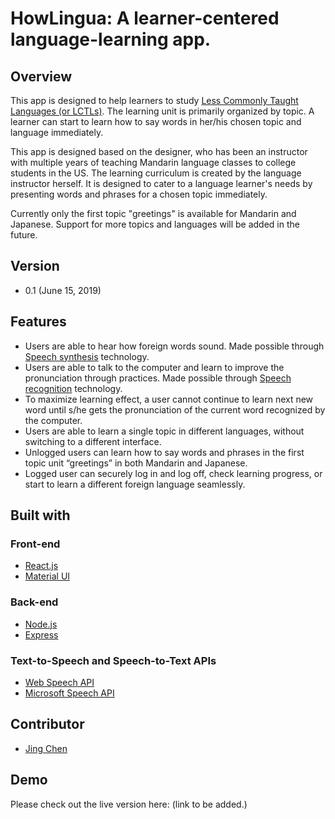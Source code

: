 # HowLingua: A learner-centered language-learning app.  

## Overview
This app is designed to help learners to study [Less Commonly Taught Languages (or LCTLs)](https://en.wikipedia.org/wiki/Less_Commonly_Taught_Languages). The learning unit is primarily organized by topic. A learner can start to learn how to say words in her/his chosen topic and language immediately. 

This app is designed based on the designer, who has been an instructor with multiple years of teaching Mandarin language classes to college students in the US. The learning curriculum is created by the language instructor herself. It is designed to cater to a language learner's needs by presenting words and phrases for a chosen topic immediately. 

Currently only the first topic "greetings" is available for Mandarin and Japanese. Support for more topics and languages will be added in the future.

## Version
- 0.1 (June 15, 2019)

## Features
- Users are able to hear how foreign words sound. Made possible through [Speech synthesis](https://en.wikipedia.org/wiki/Speech_synthesis) technology.
- Users are able to talk to the computer and learn to improve the pronunciation through practices. Made possible through [Speech recognition](https://en.wikipedia.org/wiki/Speech_recognition) technology.
- To maximize learning effect, a user cannot continue to learn next new word until s/he gets the pronunciation of the current word recognized by the computer.
- Users are able to learn a single topic in different languages, without switching to a different interface.
- Unlogged users can learn how to say words and phrases in the first topic unit “greetings” in both Mandarin and Japanese.
- Logged user can securely log in and log off, check learning progress, or start to learn a different foreign language  seamlessly.

## Built with
 
### Front-end
- [React.js](https://reactjs.org/) 
- [Material UI](https://material-ui.com)

### Back-end
- [Node.js](https://nodejs.org/en/)
- [Express](https://expressjs.com/)

### Text-to-Speech and Speech-to-Text APIs
- [Web Speech API](https://developer.mozilla.org/en-US/docs/Web/API/Web_Speech_API)
- [Microsoft Speech API](https://azure.microsoft.com/en-us/services/cognitive-services/directory/speech/)

## Contributor
- [Jing Chen](https://github.com/jcjc2019)

## Demo
Please check out the live version here: (link to be added.)

